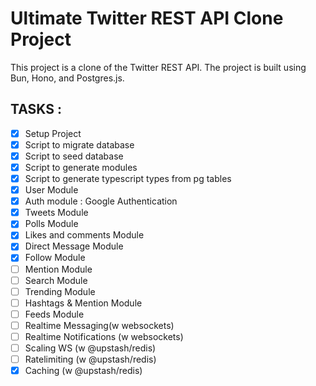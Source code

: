 Ultimate Twitter REST API Clone Project
=======================================
This project is a clone of the Twitter REST API. The project is built using Bun, Hono, and Postgres.js.

TASKS :
-------
- [x] Setup Project
- [x] Script to migrate database
- [x] Script to seed database
- [x] Script to generate modules
- [x] Script to generate typescript types from pg tables
- [x] User Module
- [x] Auth module : Google Authentication
- [x] Tweets Module
- [x] Polls Module
- [x] Likes and comments Module
- [x] Direct Message Module
- [x] Follow Module
- [ ] Mention Module
- [ ] Search Module
- [ ] Trending Module
- [ ] Hashtags & Mention Module
- [ ] Feeds Module
- [ ] Realtime Messaging(w websockets)
- [ ] Realtime Notifications (w websockets)
- [ ] Scaling WS (w @upstash/redis)
- [ ] Ratelimiting (w @upstash/redis)
- [x] Caching (w @upstash/redis)
